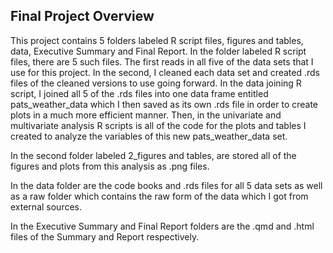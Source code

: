 ## **Final Project Overview**

This project contains 5 folders labeled R script files, figures and tables, data, Executive Summary and Final Report. In the folder labeled R script files, there are 5 such files. The first reads in all five of the data sets that I use for this project. In the second, I cleaned each data set and created .rds files of the cleaned versions to use going forward. In the data joining R script, I joined all 5 of the .rds files into one data frame entitled pats_weather_data which I then saved as its own .rds file in order to create plots in a much more efficient manner. Then, in the univariate and multivariate analysis R scripts is all of the code for the plots and tables I created to analyze the variables of this new pats_weather_data set.

In the second folder labeled 2_figures and tables, are stored all of the figures and plots from this analysis as .png files.

In the data folder are the code books and .rds files for all 5 data sets as well as a raw folder which contains the raw form of the data which I got from external sources.

In the Executive Summary and Final Report folders are the .qmd and .html files of the Summary and Report respectively.